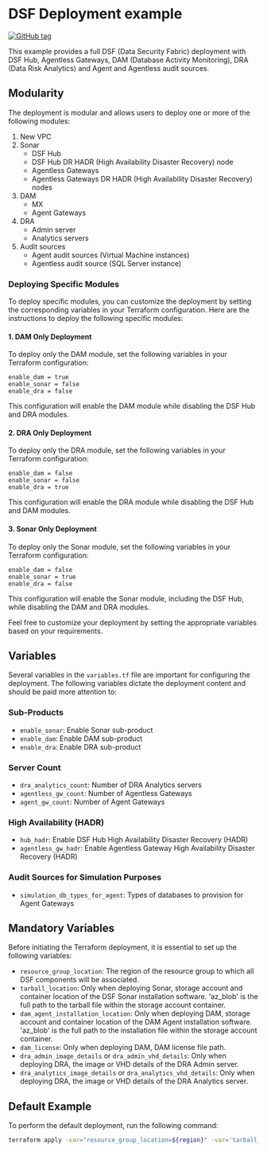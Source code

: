 # DSF Deployment example
[![GitHub tag](https://img.shields.io/github/v/tag/imperva/dsfkit.svg)](https://github.com/imperva/dsfkit/tags)

This example provides a full DSF (Data Security Fabric) deployment with DSF Hub, Agentless Gateways, DAM (Database Activity Monitoring), DRA (Data Risk Analytics) and Agent and Agentless audit sources.

## Modularity
The deployment is modular and allows users to deploy one or more of the following modules:

1. New VPC
2. Sonar
   - DSF Hub
   - DSF Hub DR HADR (High Availability Disaster Recovery) node
   - Agentless Gateways
   - Agentless Gateways DR HADR (High Availability Disaster Recovery) nodes
3. DAM
   - MX
   - Agent Gateways
4. DRA
   - Admin server
   - Analytics servers
5. Audit sources
   - Agent audit sources (Virtual Machine instances)
   - Agentless audit source (SQL Server instance)

### Deploying Specific Modules

To deploy specific modules, you can customize the deployment by setting the corresponding variables in your Terraform configuration. Here are the instructions to deploy the following specific modules:

#### 1. DAM Only Deployment

To deploy only the DAM module, set the following variables in your Terraform configuration:
```
enable_dam = true
enable_sonar = false
enable_dra = false
```

This configuration will enable the DAM module while disabling the DSF Hub and DRA modules.

#### 2. DRA Only Deployment

To deploy only the DRA module, set the following variables in your Terraform configuration:
```
enable_dam = false
enable_sonar = false
enable_dra = true
```

This configuration will enable the DRA module while disabling the DSF Hub and DAM modules.

#### 3. Sonar Only Deployment

To deploy only the Sonar module, set the following variables in your Terraform configuration:
```
enable_dam = false
enable_sonar = true
enable_dra = false
```

This configuration will enable the Sonar module, including the DSF Hub, while disabling the DAM and DRA modules.

Feel free to customize your deployment by setting the appropriate variables based on your requirements.

## Variables
Several variables in the `variables.tf` file are important for configuring the deployment. The following variables dictate the deployment content and should be paid more attention to:

### Sub-Products
- `enable_sonar`: Enable Sonar sub-product
- `enable_dam`: Enable DAM sub-product
- `enable_dra`: Enable DRA sub-product

### Server Count
- `dra_analytics_count`: Number of DRA Analytics servers
- `agentless_gw_count`: Number of Agentless Gateways
- `agent_gw_count`: Number of Agent Gateways

### High Availability (HADR)
- `hub_hadr`: Enable DSF Hub High Availability Disaster Recovery (HADR)
- `agentless_gw_hadr`: Enable Agentless Gateway High Availability Disaster Recovery (HADR)

### Audit Sources for Simulation Purposes
- `simulation_db_types_for_agent`: Types of databases to provision for Agent Gateways

## Mandatory Variables
Before initiating the Terraform deployment, it is essential to set up the following variables:
- `resource_group_location`: The region of the resource group to which all DSF components will be associated.
- `tarball_location`: Only when deploying Sonar, storage account and container location of the DSF Sonar installation software. 'az_blob' is the full path to the tarball file within the storage account container. 
- `dam_agent_installation_location`: Only when deploying DAM, storage account and container location of the DAM Agent installation software. 'az_blob' is the full path to the installation file within the storage account container.
- `dam_license`: Only when deploying DAM, DAM license file path.
- `dra_admin_image_details` or `dra_admin_vhd_details`: Only when deploying DRA, the image or VHD details of the DRA Admin server.
- `dra_analytics_image_details` or `dra_analytics_vhd_details`: Only when deploying DRA, the image or VHD details of the DRA Analytics server.

## Default Example
To perform the default deployment, run the following command:

```bash
terraform apply -var="resource_group_location=${region}" -var='tarball_location={"az_resource_group": "${storage-resource-group}", "az_storage_account":"${storage_account_name}","az_container":"${container_name}","az_blob":"jsonar-4.13.0.10.0.tar.gz"}' -var='dam_agent_installation_location={"az_resource_group": "${storage-resource-group}", "az_storage_account":"${storage_account_name}","az_container":"${container_name}","az_blob":"Imperva-ragent-UBN-px86_64-b14.6.0.60.0.636085.bsx"}' -var="dam_license=/path/to/license/file" -auto-approve
```
